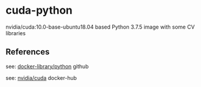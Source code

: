 # cuda-python

nvidia/cuda:10.0-base-ubuntu18.04 based Python 3.7.5 image with some CV libraries

## References

see: [docker-library/python](https://github.com/docker-library/python) github

see: [nvidia/cuda](https://hub.docker.com/r/nvidia/cuda) docker-hub

